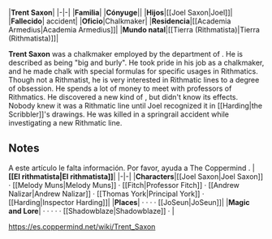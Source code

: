 |**Trent Saxon**|
|-|-|
|**Familia**|
|**Cónyuge**||
|**Hijos**|[[Joel Saxon\|Joel]]|
|**Fallecido**| accident|
|**Oficio**|Chalkmaker|
|**Residencia**|[[Academia Armedius\|Academia Armedius]]|
|**Mundo natal**|[[Tierra (Rithmatista)\|Tierra (Rithmatista)]]|

**Trent Saxon** was a chalkmaker employed by the  department of .
He is described as being "big and burly".
He took pride in his job as a chalkmaker, and he made chalk with special formulas for specific usages in Rithmatics.
Though not a Rithmatist, he is very interested in Rithmatic lines to a degree of obsession. He spends a lot of money to meet with professors of Rithmatics. He discovered a new kind of , but didn't know its effects. Nobody knew it was a Rithmatic line until Joel recognized it in [[Harding\|the Scribbler]]'s drawings.
He was killed in a springrail accident while investigating a new Rithmatic line.

## Notes

A este artículo le falta información. Por favor, ayuda a The Coppermind .
|**[[El rithmatista\|El rithmatista]]**|
|-|-|
|**Characters**|[[Joel Saxon\|Joel Saxon]] · [[Melody Muns\|Melody Muns]] · [[Fitch\|Professor Fitch]] · [[Andrew Nalizar\|Andrew Nalizar]] · [[Thomas York\|Principal York]] · [[Harding\|Inspector Harding]]|
|**Places**| ·  ·  ·  · [[JoSeun\|JoSeun]]|
|**Magic and Lore**| ·  ·  ·  ·  · [[Shadowblaze\|Shadowblaze]] · |



https://es.coppermind.net/wiki/Trent_Saxon